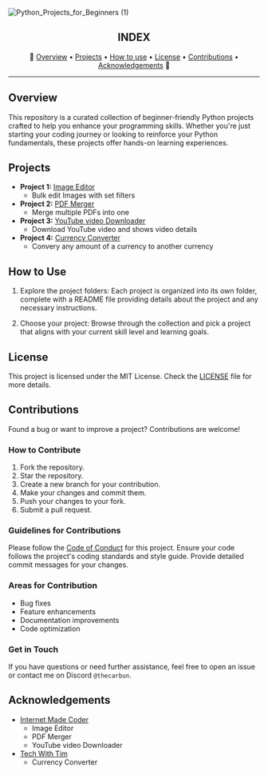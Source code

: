 ![Python_Projects_for_Beginners (1)](https://github.com/TheCarBun/Python-Projects-for-Beginners/assets/126663378/88dfff81-a5f5-4835-ac4f-c083bd799771)

<h2 align="center">INDEX</h3>
<p align="center">
🐍
  <a href="#overview">Overview</a>
  •
  <a href="#projects">Projects</a>
  •
  <a href="#how-to-use">How to use</a>
  •
  <a href="#license">License</a>
  •
  <a href="#contributions">Contributions</a>
  •
  <a href="#acknowledgements">Acknowledgements</a>
  🐍
</p>
<hr>

## Overview

This repository is a curated collection of beginner-friendly Python projects crafted to help you enhance your programming skills. Whether you're just starting your coding journey or looking to reinforce your Python fundamentals, these projects offer hands-on learning experiences.

## Projects

- **Project 1:** [Image Editor](./Projects/ImageEditor/)
  - Bulk edit Images with set filters
- **Project 2:** [PDF Merger](./Projects/PDF-Merger/)
  - Merge multiple PDFs into one
- **Project 3:** [YouTube video Downloader](./Projects/YT-Downloader/)
  - Download YouTube video and shows video details
- **Project 4:** [Currency Converter](./Projects/Currency-Converter/)
  - Convery any amount of a currency to another currency

## How to Use

1. Explore the project folders: Each project is organized into its own folder, complete with a README file providing details about the project and any necessary instructions.

2. Choose your project: Browse through the collection and pick a project that aligns with your current skill level and learning goals.

## License

This project is licensed under the MIT License. Check the [LICENSE](LICENSE) file for more details.

## Contributions
Found a bug or want to improve a project? Contributions are welcome! 
### How to Contribute
1. Fork the repository.
2. Star the repository.
2. Create a new branch for your contribution.
3. Make your changes and commit them.
4. Push your changes to your fork.
5. Submit a pull request.

### Guidelines for Contributions
Please follow the [Code of Conduct](CODE_OF_CONDUCT.md) for this project.
Ensure your code follows the project's coding standards and style guide.
Provide detailed commit messages for your changes.

### Areas for Contribution
- Bug fixes
- Feature enhancements
- Documentation improvements
- Code optimization

### Get in Touch
If you have questions or need further assistance, feel free to open an issue or contact me on Discord `@thecarbun`.

## Acknowledgements

- [Internet Made Coder](https://www.youtube.com/watch?v=vEQ8CXFWLZU)
    - Image Editor
    - PDF Merger
    - YouTube video Downloader
- [Tech With Tim](https://www.youtube.com/watch?v=zT7niRUOs9o)
    - Currency Converter